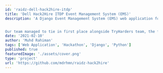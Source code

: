 ```yaml
---
id: 'raidz-dell-hack2hire-itdp'
title: 'Dell Hack2Hire ITDP Event Management System (EMS)'
description: 'A Django Event Management System (EMS) web application for Dell Technologies Malaysia Digital Virtual Hack2Hire on the 3-4 February 2021.


Our team managed to tie in first place alongside TryHarders team, the first time in the history of the Dell Hack2Hire event since its inception for a tie to happen. Both of us were also shortlisted for the coveted grand prize which is the permanent job offer as IT Software Engineer at Dell Technologies Malaysia, Cyberjaya.'
date: '2021-02-10'
author: 'Muhd Rahiman'
tags: ['Web Application', 'Hackathon', 'Django', 'Python']
published: true
featuredImage: './assets/cover.png'
type: 'project'
url: 'https://github.com/mdrhmn/raidz-hack2hire'
---
```

